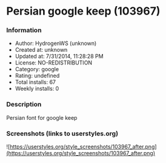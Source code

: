 # Persian google keep (103967)

### Information
- Author: HydrogenWS (unknown)
- Created at: unknown
- Updated at: 7/31/2014, 11:28:28 PM
- License: NO-REDISTRIBUTION
- Category: google
- Rating: undefined
- Total installs: 67
- Weekly installs: 0


### Description
Persian font for google keep


### Screenshots (links to userstyles.org)
![https://userstyles.org/style_screenshots/103967_after.png](https://userstyles.org/style_screenshots/103967_after.png)


